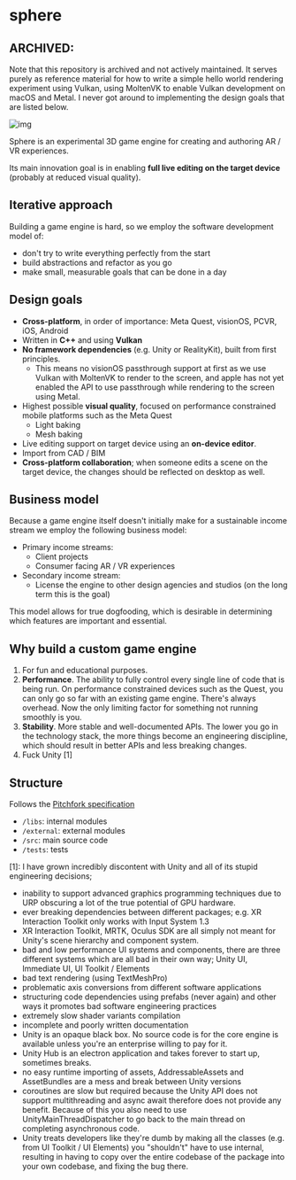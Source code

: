 # sphere

## ARCHIVED:

Note that this repository is archived and not actively maintained. It serves purely as reference material for how to write a simple hello world rendering experiment using Vulkan, using MoltenVK to enable Vulkan development on macOS and Metal. I never got around to implementing the design goals that are listed below. 

![img](https://github.com/ShapeReality/sphere/assets/16051555/41679e91-c7b0-4f1e-8aad-0cbea2e4adf4)

Sphere is an experimental 3D game engine for creating and authoring AR / VR experiences.

Its main innovation goal is in enabling **full live editing on the target device** (probably at reduced visual quality).

## Iterative approach
Building a game engine is hard, so we employ the software development model of: 
- don't try to write everything perfectly from the start
- build abstractions and refactor as you go
- make small, measurable goals that can be done in a day

## Design goals
- **Cross-platform**, in order of importance: Meta Quest, visionOS, PCVR, iOS, Android
- Written in **C++** and using **Vulkan**
- **No framework dependencies** (e.g. Unity or RealityKit), built from first principles.
  - This means no visionOS passthrough support at first as we use Vulkan with MoltenVK to render to the screen, and apple has not yet enabled the API to use passthrough while rendering to the screen using Metal. 
- Highest possible **visual quality**, focused on performance constrained mobile platforms such as the Meta Quest
  - Light baking
  - Mesh baking
- Live editing support on target device using an **on-device editor**.
- Import from CAD / BIM
- **Cross-platform collaboration**; when someone edits a scene on the target device, the changes should be reflected on desktop as well.  

## Business model

Because a game engine itself doesn't initially make for a sustainable income stream we employ the following business model: 
- Primary income streams:
    - Client projects
    - Consumer facing AR / VR experiences 
- Secondary income stream: 
  - License the engine to other design agencies and studios (on the long term this is the goal)

This model allows for true dogfooding, which is desirable in determining which features are important and essential.

## Why build a custom game engine

1. For fun and educational purposes.
2. **Performance**. The ability to fully control every single line of code that is being run. On performance constrained devices such as the Quest, you can only go so far with an existing game engine. There's always overhead. Now the only limiting factor for something not running smoothly is you.  
3. **Stability**. More stable and well-documented APIs. The lower you go in the technology stack, the more things become an engineering discipline, which should result in better APIs and less breaking changes. 
4. Fuck Unity [1]

## Structure
Follows the [Pitchfork specification](https://api.csswg.org/bikeshed/?force=1&url=https://raw.githubusercontent.com/vector-of-bool/pitchfork/develop/data/spec.bs)

- `/libs`: internal modules
- `/external`: external modules
- `/src`: main source code
- `/tests`: tests

[1]: I have grown incredibly discontent with Unity and all of its stupid engineering decisions; 
- inability to support advanced graphics programming techniques due to URP obscuring a lot of the true potential of GPU hardware. 
- ever breaking dependencies between different packages; e.g. XR Interaction Toolkit only works with Input System 1.3
- XR Interaction Toolkit, MRTK, Oculus SDK are all simply not meant for Unity's scene hierarchy and component system.  
- bad and low performance UI systems and components, there are three different systems which are all bad in their own way; Unity UI, Immediate UI, UI Toolkit / Elements
- bad text rendering (using TextMeshPro)
- problematic axis conversions from different software applications
- structuring code dependencies using prefabs (never again) and other ways it promotes bad software engineering practices
- extremely slow shader variants compilation
- incomplete and poorly written documentation
- Unity is an opaque black box. No source code is for the core engine is available unless you're an enterprise willing to pay for it.  
- Unity Hub is an electron application and takes forever to start up, sometimes breaks. 
- no easy runtime importing of assets, AddressableAssets and AssetBundles are a mess and break between Unity versions
- coroutines are slow but required because the Unity API does not support multithreading and async await therefore does not provide any benefit. Because of this you also need to use UnityMainThreadDispatcher to go back to the main thread on completing asynchronous code. 
- Unity treats developers like they're dumb by making all the classes (e.g. from UI Toolkit / UI Elements) you "shouldn't" have to use internal, resulting in having to copy over the entire codebase of the package into your own codebase, and fixing the bug there.
